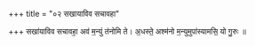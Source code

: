 +++
title = "०२ सखायाविव सचावहा"

+++
सखा॑याविव सचावहा॒ अव॑ म॒न्युं त॑नोमि ते। अ॒धस्ते॒ अश्म॑नो म॒न्युमुपा॑स्यामसि॒ यो गु॒रुः ॥